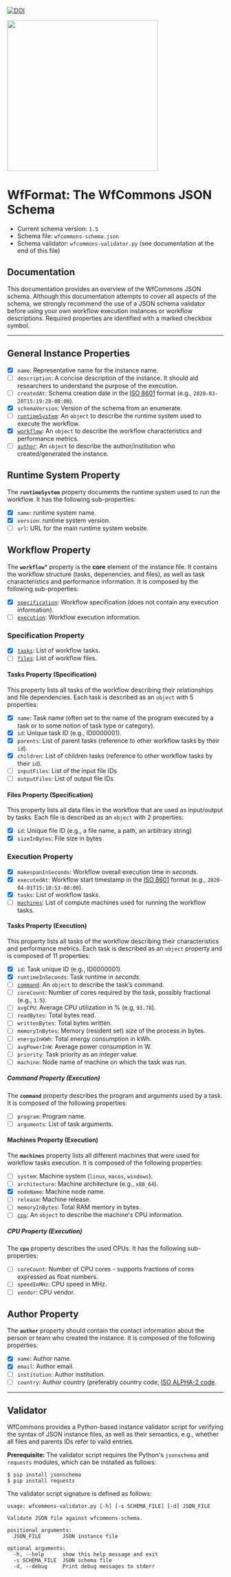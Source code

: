 [![DOI](https://zenodo.org/badge/252368853.svg)](https://zenodo.org/badge/latestdoi/252368853)


<a href="https://wfcommons.org" target="_blank"><img src="https://wfcommons.org/images/wfcommons-horizontal.png" width="350" /></a>

# WfFormat: The WfCommons JSON Schema

- Current schema version: `1.5`
- Schema file: `wfcommons-schema.json`
- Schema validator: `wfcommons-validator.py` (see documentation at the end of this file)

## Documentation

This documentation provides an overview of the WfCommons JSON schema. Although this documentation attempts to cover all aspects of the schema, we strongly recommend the use of a JSON schema validator before using your own workflow execution instances or workflow descriptions. Required properties are identified with a marked checkbox symbol.

---

## General Instance Properties

- [x] `name`: Representative name for the instance name.
- [ ] `description`: A concise description of the instance. It should aid researchers to understand the purpose of the execution.
- [ ] `createdAt`: Schema creation date in the [ISO 8601](http://en.wikipedia.org/wiki/ISO_8601) format (e.g., `2020-03-20T15:19:28-08:00`).
- [x] `schemaVersion`: Version of the schema from an enumerate.
- [ ] [`runtimeSystem`](#runtime-system-property): An `object` to describe the runtime system used to execute the workflow.
- [x] [`workflow`](#workflow-property): An `object` to describe the workflow characteristics and performance metrics.
- [ ] [`author`](#author-property): An `object` to describe the author/institution who created/generated the instance.

## Runtime System Property

The **`runtimeSystem`** property documents the runtime system used to run the workflow. It has the following sub-properties:

- [x] `name`: runtime system name.
- [x] `version`: runtime system version.
- [ ] `url`: URL for the main runtime system website.

## Workflow Property

The **`workflow`*** property is the **core** element of the instance file. It contains the workflow structure (tasks, depenencies, and files), as well as task characteristics and performance information. It is composed by the following sub-properties:

- [x] [`specification`](#specification-property): Workflow specification (does not contain any execution information).
- [ ] [`execution`](#execution-property): Workflow execution information.

### Specification Property

- [x] [`tasks`](#tasks-property-specification): List of workflow tasks.
- [ ] [`files`](#files-property-specification): List of workflow files.

#### Tasks Property (Specification)

This property lists all tasks of the workflow describing their relationships and file dependencies. Each task is described as an `object` with 5 properties:

- [x] `name`: Task name (often set to the name of the program executed by a task or to some notion of task type or category).
- [x] `id`: Unique task ID (e.g., ID0000001).
- [x] `parents`: List of parent tasks (reference to other workflow tasks by their `id`).
- [x] `children`: List of children tasks (reference to other workflow tasks by their `id`).
- [ ] `inputFiles`: List of the input file IDs
- [ ] `outputFiles`: List of output file IDs

#### Files Property (Specification)

This property lists all data files in the workflow that are used as input/output by tasks. Each file is described as an `object` with 2 properties:

- [x] `id`: Unique file ID (e.g., a file name, a path, an arbitrary string)
- [x] `sizeInBytes`: File size in bytes

### Execution Property

- [x] `makespanInSeconds`: Workflow overall execution time in _seconds_.
- [x] `executedAt`: Workflow start timestamp in the [ISO 8601](http://en.wikipedia.org/wiki/ISO_8601) format (e.g., `2020-04-01T15:10:53-08:00`).
- [x] `tasks`: List of workflow tasks.
- [ ] [`machines`](#machines-property-execution): List of compute machines used for running the workflow tasks.

#### Tasks Property (Execution)

This property lists all tasks of the workflow describing their characteristics and performance metrics. Each task is described as an `object` property and is composed of 11 properties:

- [x] `id`: Task unique ID (e.g., ID0000001).
- [x] `runtimeInSeconds`: Task runtime in _seconds_.
- [ ] [`command`](#command-property-execution): An `object` to describe the task’s command.
- [ ] `coreCount`: Number of cores required by the task, possibly fractional (e.g., `1.5`).
- [ ] `avgCPU`: Average CPU utilization in % (e.g, `93.78`).
- [ ] `readBytes`: Total bytes read.
- [ ] `writtenBytes`: Total bytes written.
- [ ] `memoryInBytes`: Memory (resident set) size of the process in bytes.
- [ ] `energyInKWh`: Total energy consumption in kWh.
- [ ] `avgPowerInW`: Average power consumption in W.
- [ ] `priority`: Task priority as an _integer_ value.
- [ ] `machine`: Node name of machine on which the task was run.

##### Command Property (Execution)

The **`command`** property describes the program and arguments used by a task. It is composed of the following properties:

- [ ] `program`: Program name.
- [ ] `arguments`: List of task arguments.

#### Machines Property (Execution)

The **`machines`** property lists all different machines that were used for workflow tasks execution. It is composed of the following properties:

- [ ] `system`: Machine system (`linux`, `macos`, `windows`).
- [ ] `architecture`: Machine architecture (e.g., `x86_64`).
- [x] `nodeName`: Machine node name.
- [ ] `release`: Machine release.
- [ ] `memoryInBytes`: Total RAM memory in bytes.
- [ ] [`cpu`](#cpu-property-execution): An `object` to describe the machine's CPU information.

##### CPU Property (Execution)

The **`cpu`** property describes the used  CPUs. It has the following sub-properties:

- [ ] `coreCount`: Number of CPU cores - supports fractions of cores expressed as float numbers.
- [ ] `speedInMHz`: CPU speed in MHz.
- [ ] `vendor`: CPU vendor.

## Author Property

The **`author`** property should contain the contact information about the person or team who created the instance. It is composed of the following properties:

- [x] `name`: Author name.
- [x] `email`: Author email.
- [ ] `institution`: Author institution.
- [ ] `country`: Author country (preferably country code, [ISO ALPHA-2 code](https://en.wikipedia.org/wiki/ISO_3166-1_alpha-2).

---

## Validator

WfCommons provides a Python-based instance validator script for verifying the
syntax of JSON instance files, as well as their semantics, e.g., whether all files
and parents IDs refer to valid entries.

**Prerequisite:** The validator script requires the Python's `jsonschema` and
`requests` modules, which can be installed as follows:

```
$ pip install jsonschema
$ pip install requests
```

The validator script signature is defined as follows:

```
usage: wfcommons-validator.py [-h] [-s SCHEMA_FILE] [-d] JSON_FILE

Validate JSON file against wfcommons-schema.

positional arguments:
  JSON_FILE       JSON instance file

optional arguments:
  -h, --help      show this help message and exit
  -s SCHEMA_FILE  JSON schema file
  -d, --debug     Print debug messages to stderr
```
